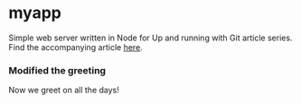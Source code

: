 # myapp
Simple web server written in Node for Up and running with Git article series. Find the accompanying article [here](https://www.attosol.com/getting-started-with-git-part-1/).

### Modified the greeting
Now we greet on all the days!